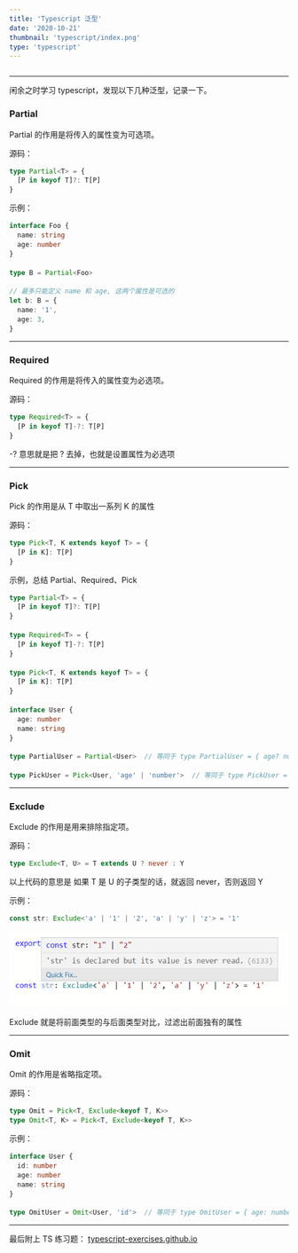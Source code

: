 ```yaml
---
title: 'Typescript 泛型'
date: '2020-10-21'
thumbnail: 'typescript/index.png'
type: 'typescript'
---
```


```toc
```
---
闲余之时学习 typescript，发现以下几种泛型，记录一下。

### Partial
Partial 的作用是将传入的属性变为可选项。

源码：
```typescript
type Partial<T> = {
  [P in keyof T]?: T[P]
}
```

示例：
```typescript
interface Foo {
  name: string
  age: number
}

type B = Partial<Foo>

// 最多只能定义 name 和 age, 这两个属性是可选的
let b: B = {
  name: '1',
  age: 3,
}
```
---

### Required
Required 的作用是将传入的属性变为必选项。

源码：
```typescript
type Required<T> = {
  [P in keyof T]-?: T[P]
}
```

-? 意思就是把 ? 去掉，也就是设置属性为必选项

---

### Pick

Pick 的作用是从 T 中取出一系列 K 的属性

源码：
```typescript
type Pick<T, K extends keyof T> = {
  [P in K]: T[P]
}
```

示例，总结 Partial、Required、Pick
```typescript
type Partial<T> = {
  [P in keyof T]?: T[P]
}

type Required<T> = {
  [P in keyof T]-?: T[P]
}

type Pick<T, K extends keyof T> = {
  [P in K]: T[P]
}

interface User {
  age: number
  name: string
}

type PartialUser = Partial<User>  // 等同于 type PartialUser = { age? number; name?:string }

type PickUser = Pick<User, 'age' | 'number'>  // 等同于 type PickUser = { age number; name:string }
```

---

### Exclude

Exclude 的作用是用来排除指定项。

源码：
```typescript
type Exclude<T, U> = T extends U ? never : Y
```
以上代码的意思是 如果 T 是 U 的子类型的话，就返回 never，否则返回 Y

示例：
```typescript
const str: Exclude<'a' | '1' | '2', 'a' | 'y' | 'z'> = '1'
```
![pic_1](/blogs/typescript/typescript_2_pic_1.png#pic_center)

Exclude 就是将前面类型的与后面类型对比，过滤出前面独有的属性

---

### Omit

Omit 的作用是省略指定项。

源码：
```typescript
type Omit = Pick<T, Exclude<keyof T, K>>
type Omit<T, K> = Pick<T, Exclude<keyof T, K>>
```

示例：
```typescript
interface User {
  id: number
  age: number
  name: string
}

type OmitUser = Omit<User, 'id'>  // 等同于 type OmitUser = { age: number; name: string }
```

---

最后附上 TS 练习题：
[typescript-exercises.github.io](typescript-exercises.github.io)